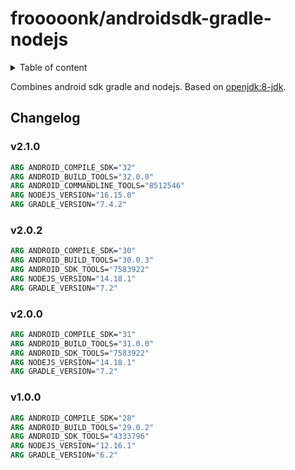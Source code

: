 # frooooonk/androidsdk-gradle-nodejs

<details>
<summary>Table of content</summary>
<!-- vscode-markdown-toc -->

- [Changelog](#Changelog)
  - [2.1.0](#2.1.0)
  - [2.0.2](#2.0.2)
  - [v2.0.0](#v2.0.0)
  - [v1.0.0](#v1.0.0)

<!-- vscode-markdown-toc-config
	numbering=false
	autoSave=true
	/vscode-markdown-toc-config -->
<!-- /vscode-markdown-toc -->
</details>

Combines android sdk gradle and nodejs.
Based on [openjdk:8-jdk].

## Changelog

### v2.1.0

```dockerfile
ARG ANDROID_COMPILE_SDK="32"
ARG ANDROID_BUILD_TOOLS="32.0.0"
ARG ANDROID_COMMANDLINE_TOOLS="8512546"
ARG NODEJS_VERSION="16.15.0"
ARG GRADLE_VERSION="7.4.2"
```

### v2.0.2

```dockerfile
ARG ANDROID_COMPILE_SDK="30"
ARG ANDROID_BUILD_TOOLS="30.0.3"
ARG ANDROID_SDK_TOOLS="7583922"
ARG NODEJS_VERSION="14.18.1"
ARG GRADLE_VERSION="7.2"
```

### v2.0.0

```dockerfile
ARG ANDROID_COMPILE_SDK="31"
ARG ANDROID_BUILD_TOOLS="31.0.0"
ARG ANDROID_SDK_TOOLS="7583922"
ARG NODEJS_VERSION="14.18.1"
ARG GRADLE_VERSION="7.2"
```

### v1.0.0

```dockerfile
ARG ANDROID_COMPILE_SDK="28"
ARG ANDROID_BUILD_TOOLS="29.0.2"
ARG ANDROID_SDK_TOOLS="4333796"
ARG NODEJS_VERSION="12.16.1"
ARG GRADLE_VERSION="6.2"
```

[openjdk:8-jdk]: https://hub.docker.com/_/openjdk/?tab=tags&page=1&name=8-jdk
